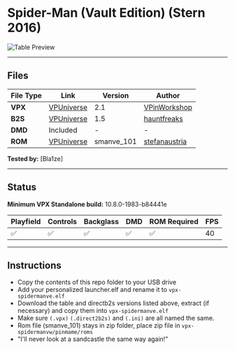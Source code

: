 # Spider-Man (Vault Edition) (Stern 2016)

![Table Preview](../../images/vpx-spidermanve.png)

---

## Files
| File Type | Link | Version | Author | 
|-----------|--------|----------|--------------|
| **VPX** | [VPUniverse](https://vpuniverse.com/files/file/6530-spider-man-vault-edition-siggis-mod-stern-2016-vpw-mod/) | 2.1 | [VPinWorkshop](https://vpuniverse.com/profile/40692-vpinworkshop/) |
| **B2S** | [VPUniverse](https://vpuniverse.com/files/file/13305-spider-man-stern-2007-alt-b2s-full-dmd/) | 1.5 |[hauntfreaks](https://vpuniverse.com/profile/5216-hauntfreaks/) |
| **DMD** | Included | - | - |
| **ROM** | [VPUniverse](https://vpuniverse.com/files/file/4202-spider-man-vault-edition-v101/) | smanve_101 | [stefanaustria](https://vpuniverse.com/profile/5730-stefanaustria/) |

**Tested by:** [Bla1ze]

---

## Status 
**Minimum VPX Standalone build:** 10.8.0-1983-b84441e

| Playfield | Controls | Backglass | DMD | ROM Required | FPS | 
|-----------|----------|-----------|-----|--------------|-----|
| :white_check_mark: | :white_check_mark: | :white_check_mark: | :white_check_mark: | :white_check_mark: | 40 |

---

## Instructions

- Copy the contents of this repo folder to your USB drive
- Add your personalized launcher.elf and rename it to `vpx-spidermanve.elf`
- Download the table and directb2s versions listed above, extract (if necessary) and copy them into `vpx-spidermanve.elf`
- Make sure `(.vpx)` `(.direct2b2s)` and `(.ini)` are all named the same.
- Rom file (smanve_101) stays in zip folder, place zip file in `vpx-spidermanvw/pinmame/roms`
- "I'll never look at a sandcastle the same way again!"
